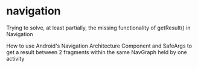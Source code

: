 # navigation
Trying to solve, at least partially, the missing functionality of getResult() in Navigation

How to use Android's Navigation Architecture Component and SafeArgs to get a result between 2 fragments within the same NavGraph held by one activity